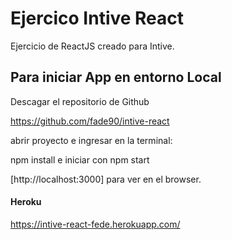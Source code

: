 # Ejercico Intive React

Ejercicio de ReactJS creado para Intive.

## Para iniciar App en entorno Local

Descagar el repositorio de Github

https://github.com/fade90/intive-react

abrir proyecto e ingresar en la terminal:

npm install
e iniciar con npm start

[http://localhost:3000] para ver en el browser.

#### Heroku

https://intive-react-fede.herokuapp.com/
